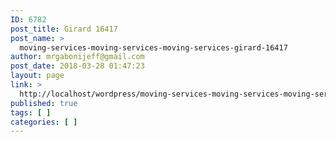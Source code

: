```yaml
---
ID: 6782
post_title: Girard 16417
post_name: >
  moving-services-moving-services-moving-services-girard-16417
author: mrgabonijeff@gmail.com
post_date: 2018-03-28 01:47:23
layout: page
link: >
  http://localhost/wordpress/moving-services-moving-services-moving-services-girard-16417/
published: true
tags: [ ]
categories: [ ]
---
```

